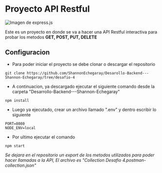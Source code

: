 # Proyecto API Restful

![Imagen de express.js](https://i.imgur.com/ksVYRtt.png)

Este es un proyecto en donde se va a hacer una API Restful interactiva para probar los metodos **GET, POST, PUT, DELETE**

## Configuracion

- Para poder iniciar el proyecto se debe clonar o descargar el repositorio

```
git clone https://github.com/ShannonEchegaray/Desarollo-Backend---Shannon-Echegaray/tree/desafio-4
```

- A continuacion, ya descargado ejecutar el siguiente comando desde la carpeta "Desarrollo-Backend---Shannon-Echegaray"

```
npm install
```

- Luego ya ejecutado, crear un archivo llamado ".env" y dentro escribir lo siguiente

```
PORT=8080
NODE_ENV=local
```

- Por ultimo ejecutar el comando

```
npm start
```

*Se dejara en el repositorio un export de los metodos utilizados para poder hacer llamadas a la API, El archivo es "Collection Desafio 4.postman-collection.json"*

